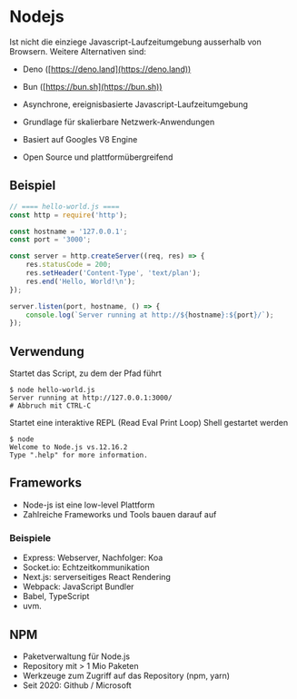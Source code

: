 # Nodejs

Ist nicht die einziege Javascript-Laufzeitumgebung ausserhalb von Browsern. Weitere Alternativen sind:

- Deno ([https://deno.land](https://deno.land))
- Bun ([https://bun.sh](https://bun.sh))

- Asynchrone, ereignisbasierte Javascript-Laufzeitumgebung
- Grundlage für skalierbare Netzwerk-Anwendungen
- Basiert auf Googles V8 Engine
- Open Source und plattformübergreifend

## Beispiel

```javascript
// ==== hello-world.js ====
const http = require('http');

const hostname = '127.0.0.1';
const port = '3000';

const server = http.createServer((req, res) => {
	res.statusCode = 200;
	res.setHeader('Content-Type', 'text/plan');
	res.end('Hello, World!\n');
});

server.listen(port, hostname, () => {
	console.log(`Server running at http://${hostname}:${port}/`);
});

```

## Verwendung

Startet das Script, zu dem der Pfad führt
```shell
$ node hello-world.js
Server running at http://127.0.0.1:3000/
# Abbruch mit CTRL-C
```


Startet eine interaktive REPL (Read Eval Print Loop) Shell gestartet werden
```shell
$ node
Welcome to Node.js vs.12.16.2
Type ".help" for more information.
```

## Frameworks

- Node-js ist eine low-level Plattform
- Zahlreiche Frameworks und Tools bauen darauf auf

### Beispiele

- Express: Webserver, Nachfolger: Koa
- Socket.io: Echtzeitkommunikation
- Next.js: serverseitiges React Rendering
- Webpack: JavaScript Bundler
- Babel, TypeScript
- uvm.

## NPM

- Paketverwaltung für Node.js
- Repository mit > 1 Mio Paketen
- Werkzeuge zum Zugriff auf das Repository (npm, yarn)
- Seit 2020: Github / Microsoft